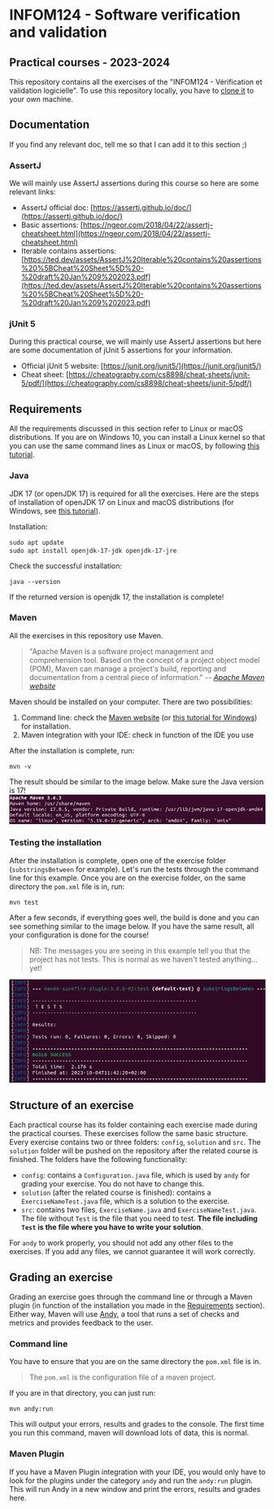 # INFOM124 - Software verification and validation
## Practical courses - 2023-2024

This repository contains all the exercises of the "INFOM124 - Vérification et validation logicielle". To use this repository locally, you have to [clone it](https://docs.github.com/en/repositories/creating-and-managing-repositories/cloning-a-repository) to your own machine.

## Documentation

If you find any relevant doc, tell me so that I can add it to this section ;)

### AssertJ

We will mainly use AssertJ assertions during this course so here are some relevant links:

- AssertJ official doc: [https://assertj.github.io/doc/](https://assertj.github.io/doc/)
- Basic assertions: [https://ngeor.com/2018/04/22/assertj-cheatsheet.html](https://ngeor.com/2018/04/22/assertj-cheatsheet.html)
- Iterable contains assertions: [https://ted.dev/assets/AssertJ%20Iterable%20contains%20assertions%20%5BCheat%20Sheet%5D%20-%20draft%20Jan%209%202023.pdf](https://ted.dev/assets/AssertJ%20Iterable%20contains%20assertions%20%5BCheat%20Sheet%5D%20-%20draft%20Jan%209%202023.pdf)

### jUnit 5

During this practical course, we will mainly use AssertJ assertions but here are some documentation of jUnit 5 assertions for your information.

- Official jUnit 5 website: [https://junit.org/junit5/](https://junit.org/junit5/)
- Cheat sheet: [https://cheatography.com/cs8898/cheat-sheets/junit-5/pdf/](https://cheatography.com/cs8898/cheat-sheets/junit-5/pdf/)

## Requirements

All the requirements discussed in this section refer to Linux or macOS distributions. If you are on Windows 10, you can install a Linux kernel so that you can use the same command lines as Linux or macOS, by following [this tutorial](https://www.ssl.com/fr/comment/activer-le-sous-syst%C3%A8me-linux-installer-ubuntu-windows-10/).

### Java

JDK 17 (or openJDK 17) is required for all the exercises. Here are the steps of installation of openJDK 17 on Linux and macOS distributions (for Windows, see [this tutorial](https://java.tutorials24x7.com/blog/how-to-install-openjdk-17-on-windows)).

Installation:
```console
sudo apt update
sudo apt install openjdk-17-jdk openjdk-17-jre
```

Check the successful installation:
```console
java --version
```

If the returned version is openjdk 17, the installation is complete!

### Maven

All the exercises in this repository use Maven.

> "Apache Maven is a software project management and comprehension tool. Based on the concept of a project object model (POM), Maven can manage a project's build, reporting and documentation from a central piece of information."
> -- <cite>[Apache Maven website](https://maven.apache.org/)</cite>

Maven should be installed on your computer. There are two possibilities:
1. Command line: check the [Maven website](https://maven.apache.org/install.html) (or [this tutorial for Windows](https://phoenixnap.com/kb/install-maven-windows)) for installation.
2. Maven integration with your IDE: check in function of the IDE you use

After the installation is complete, run:
```console
mvn -v
```

The result should be similar to the image below. Make sure the Java version is 17!
![](images/maven-version.png)

### Testing the installation

After the installation is complete, open one of the exercise folder (`substringsBetween` for example). Let's run the tests through the command line for this example. Once you are on the exercise folder, on the same directory the `pom.xml` file is in, run:
```console
mvn test
```

After a few seconds, if everything goes well, the build is done and you can see something similar to the image below. If you have the same result, all your configuration is done for the course!
> NB: The messages you are seeing in this example tell you that the project has not tests. This is normal as we haven't tested anything... yet!

![](images/example-test-execution.png)

## Structure of an exercise

Each practical course has its folder containing each exercise made during the practical courses. These exercises follow the same basic structure. Every exercise contains two or three folders: `config`, `solution` and `src`. The `solution` folder will be pushed on the repository after the related course is finished. The folders have the following functionality:
- `config`: contains a `Configuration.java` file, which is used by `andy` for grading your exercise. You do not have to change this.
- `solution` (after the related course is finished): contains a `ExerciseNameTest.java` file, which is a solution to the exercise.
- `src`: contains two files, `ExerciseName.java` and `ExerciseNameTest.java`. The file without `Test` is the file that you need to test. **The file including `Test` is the file where you have to write your solution**.

For `andy` to work properly, you should not add any other files to the exercises. If you add any files, we cannot guarantee it will work correctly.

## Grading an exercise

Grading an exercise goes through the command line or through a Maven plugin (in function of the installation you made in the [Requirements](#requirements) section). Either way, Maven will use [Andy](https://github.com/cse1110/andy), a tool that runs a set of checks and metrics and provides feedback to the user.

### Command line

You have to ensure that you are on the same directory the `pom.xml` file is in.
> The `pom.xml` is the configuration file of a maven project.

If you are in that directory, you can just run:
```console
mvn andy:run
```
This will output your errors, results and grades to the console. The first time you run this command, maven will download lots of data, this is normal.

### Maven Plugin

If you have a Maven Plugin integration with your IDE, you would only have to look for the plugins under the category `andy` and run the `andy:run` plugin. This will run Andy in a new window and print the errors, results and grades here.